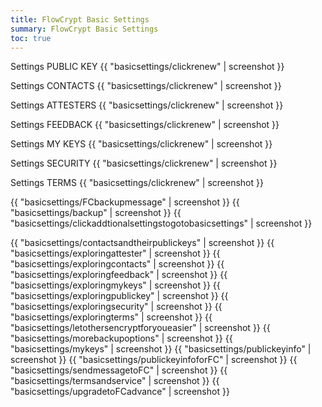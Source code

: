 ```yaml
---
title: FlowCrypt Basic Settings
summary: FlowCrypt Basic Settings
toc: true
---
```



Settings PUBLIC KEY
{{ "basicsettings/clickrenew" | screenshot }}

Settings CONTACTS
{{ "basicsettings/clickrenew" | screenshot }}

Settings ATTESTERS
{{ "basicsettings/clickrenew" | screenshot }}

Settings FEEDBACK
{{ "basicsettings/clickrenew" | screenshot }}

Settings MY KEYS
{{ "basicsettings/clickrenew" | screenshot }}

Settings SECURITY
{{ "basicsettings/clickrenew" | screenshot }}

Settings TERMS
{{ "basicsettings/clickrenew" | screenshot }}

{{ "basicsettings/FCbackupmessage" | screenshot }}
{{ "basicsettings/backup" | screenshot }}
{{ "basicsettings/clickaddtionalsettingstogotobasicsettings" | screenshot }}

{{ "basicsettings/contactsandtheirpublickeys" | screenshot }}
{{ "basicsettings/exploringattester" | screenshot }}
{{ "basicsettings/exploringcontacts" | screenshot }}
{{ "basicsettings/exploringfeedback" | screenshot }}
{{ "basicsettings/exploringmykeys" | screenshot }}
{{ "basicsettings/exploringpublickey" | screenshot }}
{{ "basicsettings/exploringsecurity" | screenshot }}
{{ "basicsettings/exploringterms" | screenshot }}
{{ "basicsettings/letothersencryptforyoueasier" | screenshot }}
{{ "basicsettings/morebackupoptions" | screenshot }}
{{ "basicsettings/mykeys" | screenshot }}
{{ "basicsettings/publickeyinfo" | screenshot }}
{{ "basicsettings/publickeyinfoforFC" | screenshot }}
{{ "basicsettings/sendmessagetoFC" | screenshot }}
{{ "basicsettings/termsandservice" | screenshot }}
{{ "basicsettings/upgradetoFCadvance" | screenshot }}
